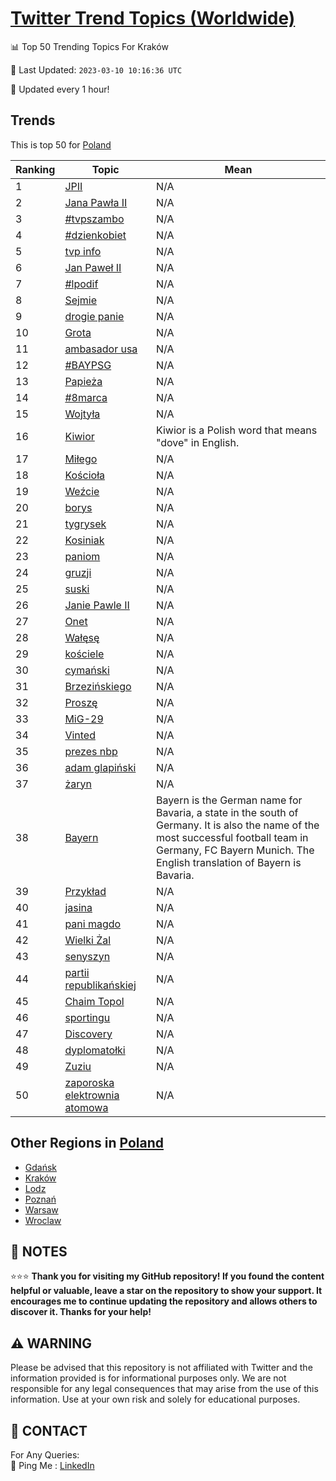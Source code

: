 [Twitter Trend Topics (Worldwide)](https://github.com/ErcinDedeoglu/Twitter-Trend-Topics)
==========


📊 Top 50 Trending Topics For Kraków

📆 Last Updated: `2023-03-10 10:16:36 UTC`

🔧 Updated every 1 hour!


## Trends

This is top 50 for [Poland](</Poland>)

| Ranking | Topic | Mean |
| ------- | ------------ | ------------ |
| 1 | [JPII](http://twitter.com/search?q=JPII) | N/A |
| 2 | [Jana Pawła II](http://twitter.com/search?q=Jana+Paw%c5%82a+II) | N/A |
| 3 | [#tvpszambo](http://twitter.com/search?q=%23tvpszambo) | N/A |
| 4 | [#dzienkobiet](http://twitter.com/search?q=%23dzienkobiet) | N/A |
| 5 | [tvp info](http://twitter.com/search?q=tvp+info) | N/A |
| 6 | [Jan Paweł II](http://twitter.com/search?q=Jan+Pawe%c5%82+II) | N/A |
| 7 | [#lpodif](http://twitter.com/search?q=%23lpodif) | N/A |
| 8 | [Sejmie](http://twitter.com/search?q=Sejmie) | N/A |
| 9 | [drogie panie](http://twitter.com/search?q=drogie+panie) | N/A |
| 10 | [Grota](http://twitter.com/search?q=Grota) | N/A |
| 11 | [ambasador usa](http://twitter.com/search?q=ambasador+usa) | N/A |
| 12 | [#BAYPSG](http://twitter.com/search?q=%23BAYPSG) | N/A |
| 13 | [Papieża](http://twitter.com/search?q=Papie%c5%bca) | N/A |
| 14 | [#8marca](http://twitter.com/search?q=%238marca) | N/A |
| 15 | [Wojtyła](http://twitter.com/search?q=Wojty%c5%82a) | N/A |
| 16 | [Kiwior](http://twitter.com/search?q=Kiwior) | Kiwior is a Polish word that means "dove" in English. |
| 17 | [Miłego](http://twitter.com/search?q=Mi%c5%82ego) | N/A |
| 18 | [Kościoła](http://twitter.com/search?q=Ko%c5%9bcio%c5%82a) | N/A |
| 19 | [Weźcie](http://twitter.com/search?q=We%c5%bacie) | N/A |
| 20 | [borys](http://twitter.com/search?q=borys) | N/A |
| 21 | [tygrysek](http://twitter.com/search?q=tygrysek) | N/A |
| 22 | [Kosiniak](http://twitter.com/search?q=Kosiniak) | N/A |
| 23 | [paniom](http://twitter.com/search?q=paniom) | N/A |
| 24 | [gruzji](http://twitter.com/search?q=gruzji) | N/A |
| 25 | [suski](http://twitter.com/search?q=suski) | N/A |
| 26 | [Janie Pawle II](http://twitter.com/search?q=Janie+Pawle+II) | N/A |
| 27 | [Onet](http://twitter.com/search?q=Onet) | N/A |
| 28 | [Wałęsę](http://twitter.com/search?q=Wa%c5%82%c4%99s%c4%99) | N/A |
| 29 | [kościele](http://twitter.com/search?q=ko%c5%9bciele) | N/A |
| 30 | [cymański](http://twitter.com/search?q=cyma%c5%84ski) | N/A |
| 31 | [Brzezińskiego](http://twitter.com/search?q=Brzezi%c5%84skiego) | N/A |
| 32 | [Proszę](http://twitter.com/search?q=Prosz%c4%99) | N/A |
| 33 | [MiG-29](http://twitter.com/search?q=MiG-29) | N/A |
| 34 | [Vinted](http://twitter.com/search?q=Vinted) | N/A |
| 35 | [prezes nbp](http://twitter.com/search?q=prezes+nbp) | N/A |
| 36 | [adam glapiński](http://twitter.com/search?q=adam+glapi%c5%84ski) | N/A |
| 37 | [żaryn](http://twitter.com/search?q=%c5%bcaryn) | N/A |
| 38 | [Bayern](http://twitter.com/search?q=Bayern) | Bayern is the German name for Bavaria, a state in the south of Germany. It is also the name of the most successful football team in Germany, FC Bayern Munich. The English translation of Bayern is Bavaria. |
| 39 | [Przykład](http://twitter.com/search?q=Przyk%c5%82ad) | N/A |
| 40 | [jasina](http://twitter.com/search?q=jasina) | N/A |
| 41 | [pani magdo](http://twitter.com/search?q=pani+magdo) | N/A |
| 42 | [Wielki Żal](http://twitter.com/search?q=Wielki+%c5%bbal) | N/A |
| 43 | [senyszyn](http://twitter.com/search?q=senyszyn) | N/A |
| 44 | [partii republikańskiej](http://twitter.com/search?q=partii+republika%c5%84skiej) | N/A |
| 45 | [Chaim Topol](http://twitter.com/search?q=Chaim+Topol) | N/A |
| 46 | [sportingu](http://twitter.com/search?q=sportingu) | N/A |
| 47 | [Discovery](http://twitter.com/search?q=Discovery) | N/A |
| 48 | [dyplomatołki](http://twitter.com/search?q=dyplomato%c5%82ki) | N/A |
| 49 | [Zuziu](http://twitter.com/search?q=Zuziu) | N/A |
| 50 | [zaporoska elektrownia atomowa](http://twitter.com/search?q=zaporoska+elektrownia+atomowa) | N/A |



## Other Regions in [Poland](</Poland>)

* [Gdańsk](</Poland/Gdańsk.md>)
* [Kraków](</Poland/Kraków.md>)
* [Lodz](</Poland/Lodz.md>)
* [Poznań](</Poland/Poznań.md>)
* [Warsaw](</Poland/Warsaw.md>)
* [Wroclaw](</Poland/Wroclaw.md>)



## 📝 NOTES

⭐⭐⭐ **Thank you for visiting my GitHub repository! If you found the content helpful or valuable, leave a star on the repository to show your support. It encourages me to continue updating the repository and allows others to discover it. Thanks for your help!**


## ⚠️ WARNING

Please be advised that this repository is not affiliated with Twitter and the information provided is for informational purposes only. We are not responsible for any legal consequences that may arise from the use of this information. Use at your own risk and solely for educational purposes.


## 📨 CONTACT

 For Any Queries:  
            🏓 Ping Me : [LinkedIn](https://www.linkedin.com/in/ercindedeoglu/)
